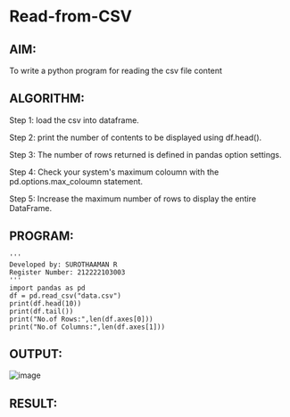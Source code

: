 # Read-from-CSV

## AIM:
To write a python program for reading the csv file content

## ALGORITHM:
Step 1:
load the csv into dataframe.

Step 2:
print the number of contents to be displayed using df.head().

Step 3:
The number of rows returned is defined in pandas option settings.

Step 4:
Check your system's maximum coloumn with the pd.options.max_coloumn statement.

Step 5:
Increase the maximum number of rows to display the entire DataFrame.

## PROGRAM:
```
'''
Developed by: SUROTHAAMAN R
Register Number: 212222103003
'''
import pandas as pd
df = pd.read_csv("data.csv")
print(df.head(10))
print(df.tail())
print("No.of Rows:",len(df.axes[0]))
print("No.of Columns:",len(df.axes[1]))
```
## OUTPUT:
![image](https://github.com/surothaaman/Read-from-CSV/assets/133313653/29efc8b2-e2b7-402e-a78d-baecfc585e00)

## RESULT:
